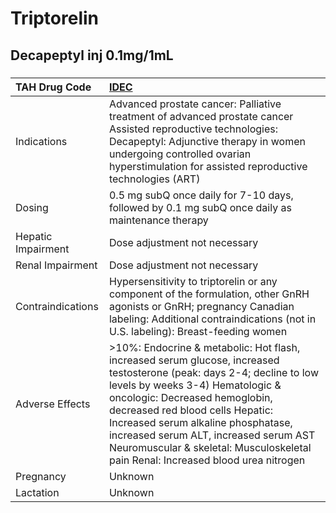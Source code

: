 # Triptorelin

## Decapeptyl inj 0.1mg/1mL

##### 

| TAH Drug Code      | [IDEC](https://www.tahsda.org.tw/drugs/hissearch.php?drug_code=IDEC)                                                                                                                                                                                                                                                                                                                              |
|:-------------------|:--------------------------------------------------------------------------------------------------------------------------------------------------------------------------------------------------------------------------------------------------------------------------------------------------------------------------------------------------------------------------------------------------|
| Indications        | Advanced prostate cancer: Palliative treatment of advanced prostate cancer Assisted reproductive technologies: Decapeptyl: Adjunctive therapy in women undergoing controlled ovarian hyperstimulation for assisted reproductive technologies (ART)                                                                                                                                                |
| Dosing             | 0.5 mg subQ once daily for 7-10 days, followed by 0.1 mg subQ once daily as maintenance therapy                                                                                                                                                                                                                                                                                                   |
| Hepatic Impairment | Dose adjustment not necessary                                                                                                                                                                                                                                                                                                                                                                     |
| Renal Impairment   | Dose adjustment not necessary                                                                                                                                                                                                                                                                                                                                                                     |
| Contraindications  | Hypersensitivity to triptorelin or any component of the formulation, other GnRH agonists or GnRH; pregnancy Canadian labeling: Additional contraindications (not in U.S. labeling): Breast-feeding women                                                                                                                                                                                          |
| Adverse Effects    | >10%: Endocrine & metabolic: Hot flash, increased serum glucose, increased testosterone (peak: days 2-4; decline to low levels by weeks 3-4) Hematologic & oncologic: Decreased hemoglobin, decreased red blood cells Hepatic: Increased serum alkaline phosphatase, increased serum ALT, increased serum AST Neuromuscular & skeletal: Musculoskeletal pain Renal: Increased blood urea nitrogen |
| Pregnancy          | Unknown                                                                                                                                                                                                                                                                                                                                                                                           |
| Lactation          | Unknown                                                                                                                                                                                                                                                                                                                                                                                           |

